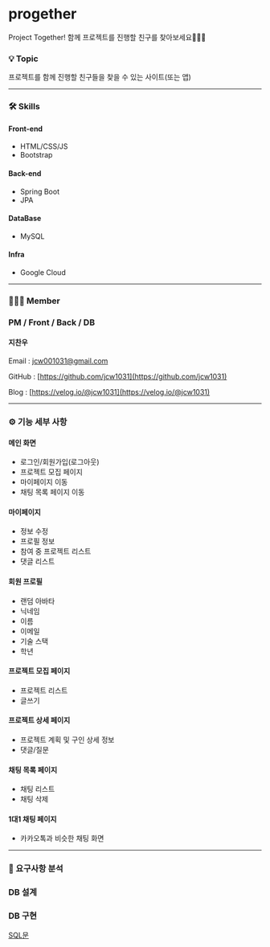 # progether
Project Together! 함께 프로젝트를 진행할 친구를 찾아보세요🙋🏻‍♂️

### 💡 Topic

프로젝트를 함께 진행할 친구들을 찾을 수 있는 사이트(또는 앱)

---

### 🛠️ Skills

#### **Front-end**

- HTML/CSS/JS
- Bootstrap

#### **Back-end**

- Spring Boot
- JPA

#### **DataBase**

- MySQL

#### **Infra**

- Google Cloud

---

### 👨🏻‍💻 Member

### PM / Front / Back / DB

#### 지찬우

Email : jcw001031@gmail.com

GitHub : [https://github.com/jcw1031](https://github.com/jcw1031)

Blog : [https://velog.io/@jcw1031](https://velog.io/@jcw1031)

---

### ⚙️ 기능 세부 사항

#### 메인 화면

- 로그인/회원가입(로그아웃)
- 프로젝트 모집 페이지
- 마이페이지 이동
- 채팅 목록 페이지 이동

#### 마이페이지

- 정보 수정
- 프로필 정보
- 참여 중 프로젝트 리스트
- 댓글 리스트

#### 회원 프로필

- 랜덤 아바타
- 닉네임
- 이름
- 이메일
- 기술 스택
- 학년

#### 프로젝트 모집 페이지

- 프로젝트 리스트
- 글쓰기

#### 프로젝트 상세 페이지

- 프로젝트 계획 및 구인 상세 정보
- 댓글/질문

#### 채팅 목록 페이지

- 채팅 리스트
- 채팅 삭제

#### 1대1 채팅 페이지

- 카카오톡과 비슷한 채팅 화면

---

### 📃 요구사항 분석

### DB 설계

[](https://www.notion.so/58d5454089f342cc8795ec182fdd561a)

### DB 구현

[SQL문](https://woopaca.notion.site/SQL-e5d8e06428db494abd3fee9fad240f07)
